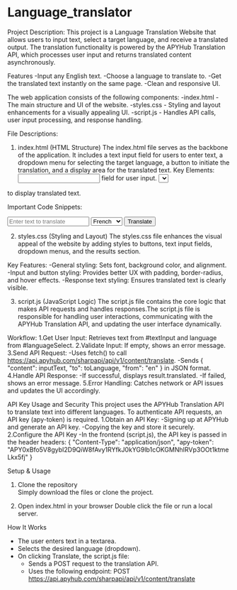 # Language_translator
Project Description:
This project is a Language Translation Website that allows users to input text, select a target language, and receive a translated output. The translation functionality is powered by the APYHub Translation API, which processes user input and returns translated content asynchronously.

Features
-Input any English text.
-Choose a language to translate to.
-Get the translated text instantly on the same page.
-Clean and responsive UI.

The web application consists of the following components:
-index.html - The main structure and UI of the website.
-styles.css - Styling and layout enhancements for a visually appealing UI.
-script.js - Handles API calls, user input processing, and response handling.

File Descriptions:
1. index.html (HTML Structure)
The index.html file serves as the backbone of the application. It includes a text input field for users to enter text, a dropdown menu for selecting the target language, a button to initiate the translation, and a display area for the translated text.
Key Elements:
 <input> field for user input.
 <select> dropdown to choose a target language.
 <button> to trigger the translation request.
 <div> to display translated text.

Important Code Snippets:

<input type="text" id="textInput" placeholder="Enter text to translate">
<select id="languageSelect">
    <option value="fr">French</option>
    <option value="es">Spanish</option>
    <option value="de">German</option>
</select>
<button onclick="translateText()">Translate</button>
<p id="translatedOutput"></p>

2. styles.css (Styling and Layout)
The styles.css file enhances the visual appeal of the website by adding styles to buttons, text input fields, dropdown menus, and the results section.

Key Features:
-General styling: Sets font, background color, and alignment.
-Input and button styling: Provides better UX with padding, border-radius, and hover effects.
-Response text styling: Ensures translated text is clearly visible.

3. script.js (JavaScript Logic)
The script.js file contains the core logic that makes API requests and handles responses.The script.js file is responsible for handling user interactions, communicating with the APYHub Translation API, and updating the user interface dynamically.

Workflow:
1.Get User Input: Retrieves text from #textInput and language from #languageSelect.
2.Validate Input: If empty, shows an error message.
3.Send API Request:
-Uses fetch() to call https://api.apyhub.com/sharpapi/api/v1/content/translate.
-Sends { "content": inputText, "to": toLanguage, "from": "en" } in JSON format.
4.Handle API Response:
-If successful, displays result.translated.
-If failed, shows an error message.
5.Error Handling: Catches network or API issues and updates the UI accordingly.

API Key Usage and Security
This project uses the APYHub Translation API to translate text into different languages. To authenticate API requests, an API key (apy-token) is required.
1.Obtain an API Key:
-Signing up at APYHub and generate an API key.
-Copying the key and store it securely.
2.Configure the API Key
-In the frontend (script.js), the API key is passed in the header
headers: {
  "Content-Type": "application/json",
  "apy-token": "APY0xBfo5V8gybI2D9QiW8fAvy1RYfkJ0kYG9lb1cOKGMNhIRVp3OOt1ktmeLkx5fj"
}

Setup & Usage
1. Clone the repository  
   Simply download the files or clone the project.

2. Open index.html in your browser
   Double click the file or run a local server.

How It Works
- The user enters text in a textarea.
- Selects the desired language (dropdown).
- On clicking Translate, the script.js file:
  - Sends a POST request to the translation API.
  - Uses the following endpoint:
    POST https://api.apyhub.com/sharpapi/api/v1/content/translate
    
